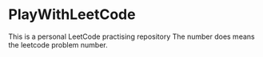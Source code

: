 # PlayWithLeetCode
This is a personal LeetCode practising repository
The number does means the leetcode problem number.
